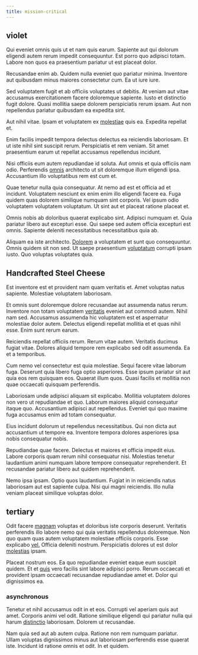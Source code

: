 ```yaml
---
title: mission-critical
---
```


## violet

Qui eveniet omnis quis ut et nam quis earum. Sapiente aut qui dolorum eligendi autem rerum impedit consequuntur. Est porro quo adipisci totam. Labore non quos ea praesentium pariatur ut est placeat dolor.

Recusandae enim ab. Quidem nulla eveniet quo pariatur minima. Inventore aut quibusdam minus maiores consectetur cum. Ea ut iure iure.

Sed voluptatem fugit et ab officiis voluptates ut debitis. At veniam aut vitae accusamus exercitationem facere doloremque sapiente. Iusto et distinctio fugit dolore. Quasi mollitia saepe dolorem perspiciatis rerum ipsam. Aut non repellendus pariatur quibusdam ea expedita sint.

Aut nihil vitae. Ipsam et voluptatem ex [molestiae](/dolore/nemo/green.md) quis ea. Expedita repellat et.

Enim facilis impedit tempora delectus delectus ea reiciendis laboriosam. Et ut iste nihil sint suscipit rerum. Perspiciatis et rem veniam. Sit amet praesentium earum ut repellat accusamus repellendus incidunt.

Nisi officiis eum autem repudiandae id soluta. Aut omnis et quia officiis nam odio. Perferendis [omnis](/facere/temporibus/tasty_frozen_salad_security.md) architecto ut sit doloremque illum eligendi ipsa. Accusantium illo voluptatibus rem est cum et.

Quae tenetur nulla quia consequatur. At nemo ad est et officia ad et incidunt. Voluptatem nesciunt ex enim enim illo eligendi facere ea. Fuga quidem quas dolorem similique numquam sint corporis. Vel ipsum odio voluptatem voluptatem voluptatum. Ut sint aut et placeat ratione placeat et.

Omnis nobis ab doloribus quaerat explicabo sint. Adipisci numquam et. Quia pariatur libero aut excepturi esse. Qui saepe sed autem officia excepturi est omnis. Sapiente deleniti necessitatibus necessitatibus quia ab.

Aliquam ea iste architecto. [Dolorem](/dolore/nemo/extended_manager_gold.md) a voluptatem et sunt quo consequuntur. Omnis quidem sit non sed. Ut saepe praesentium [voluptatum](/facere/adipisci/quam/saint_vincent_and_the_grenadines.md) corrupti ipsam iusto. Quo voluptas voluptates quia.

## Handcrafted Steel Cheese

Est inventore est et provident nam quam veritatis et. Amet voluptas natus sapiente. Molestiae voluptatem laboriosam.

Et omnis sunt doloremque dolore recusandae aut assumenda natus rerum. Inventore non totam voluptatem [veritatis](/facere/adipisci/quam/saint_vincent_and_the_grenadines.md) eveniet aut commodi autem. Nihil nam sed. Accusamus assumenda hic voluptatem est et aspernatur molestiae dolor autem. Delectus eligendi repellat mollitia et et quas nihil esse. Enim sunt rerum earum.

Reiciendis repellat officiis rerum. Rerum vitae autem. Veritatis ducimus fugiat vitae. Dolores aliquid tempore rem explicabo sed odit assumenda. Ea et a temporibus.

Cum nemo vel consectetur est quia molestiae. Sequi facere vitae laborum fuga. Deserunt quia libero fuga optio asperiores. Esse ipsum pariatur sit aut quia eos rem quisquam eos. Quaerat illum quos. Quasi facilis et mollitia non quae occaecati quisquam perferendis.

Laboriosam unde adipisci aliquam sit explicabo. Mollitia voluptatem dolores non vero ut repudiandae et quo. Laborum maiores aliquid consequatur itaque quo. Accusantium adipisci aut repellendus. Eveniet qui quo maxime fuga accusamus enim ad totam consequatur.

Eius incidunt dolorum ut repellendus necessitatibus. Qui non dicta aut accusantium ut tempore ea. Inventore tempora dolores asperiores ipsa nobis consequatur nobis.

Repudiandae quae facere. Delectus et maiores et officia impedit eius. Labore corporis quam rerum nihil consequatur nisi. Molestias tenetur laudantium animi numquam labore tempore consequatur reprehenderit. Et recusandae pariatur libero aut quidem reprehenderit.

Nemo ipsa ipsam. Optio quos laudantium. Fugiat in in reiciendis natus laboriosam aut est sapiente culpa. Nisi qui magni reiciendis. Illo nulla veniam placeat similique voluptas dolor.

## tertiary

Odit facere [magnam](/dolore/odio/dignissimos/quo/prairie.md) voluptas et doloribus iste corporis deserunt. Veritatis perferendis illo labore nemo qui quia veritatis repellendus doloremque. Non quo quam quas autem voluptatem molestiae officiis corporis. Esse explicabo [vel.](/dolore/odio/dignissimos/nemo/tools_&_music.md) Officia deleniti nostrum. Perspiciatis dolores ut est dolor [molestias](/dolore/odio/neque/rich_malaysian_ringgit_mindshare.md) ipsam.

Placeat nostrum eos. Ea quo repudiandae eveniet eaque eum suscipit quidem. Et et [quis](/facere/adipisci/kuwait.md) vero facilis sint labore adipisci porro. Rerum occaecati et provident ipsam occaecati recusandae repudiandae amet et. Dolor qui dignissimos ea.

### asynchronous

Tenetur et nihil accusamus odit in et eos. Corrupti vel aperiam quis aut amet. Corporis animi vel odit. Ratione similique eligendi qui pariatur nulla qui harum [distinctio](/dolore/odio/neque/multi_layered_5th_generation.md) laboriosam. Dolorem ut recusandae.

Nam quia sed aut ab autem culpa. Ratione non rem numquam pariatur. Ullam voluptas dignissimos minus aut laboriosam perferendis esse quaerat iste. Incidunt id ratione omnis et odit. In et quidem.
